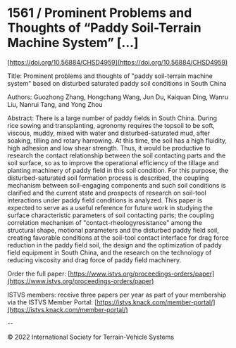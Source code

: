 # 1561 / Prominent Problems and Thoughts of “Paddy Soil-Terrain Machine System” \[...]

[https://doi.org/10.56884/CHSD4959](https://doi.org/10.56884/CHSD4959)

Title: Prominent problems and thoughts of "paddy soil-terrain machine system" based on disturbed saturated paddy soil conditions in South China

Authors: Guozhong Zhang, Hongchang Wang, Jun Du, Kaiquan Ding, Wanru Liu, Nanrui Tang, and Yong Zhou

Abstract: There is a large number of paddy fields in South China. During rice sowing and transplanting, agronomy requires the topsoil to be soft, viscous, muddy, mixed with water and disturbed-saturated mud, after soaking, tilling and rotary harrowing. At this time, the soil has a high fluidity, high adhesion and low shear strength. Thus, it would be productive to research the contact relationship between the soil contacting parts and the soil surface, so as to improve the operational efficiency of the tillage and planting machinery of paddy field in this soil condition. For this purpose, the disturbed-saturated soil formation process is described, the coupling mechanism between soil-engaging components and such soil conditions is clarified and the current state and prospects of research on soil-tool interactions under paddy field conditions is analyzed. This paper is expected to serve as a useful reference for future work in studying the surface characteristic parameters of soil contacting parts; the coupling correlation mechanism of "contact-rheologyresistance" among the structural shape, motional parameters and the disturbed paddy field soil, creating favorable conditions at the soil-tool contact interface for drag force reduction in the paddy field soil, the design and the optimization of paddy field equipment in South China, and the research on the technology of reducing viscosity and drag force of paddy field machinery.

Order the full paper: [https://www.istvs.org/proceedings-orders/paper](https://www.istvs.org/proceedings-orders/paper)

ISTVS members: receive three papers per year as part of your membership via the ISTVS Member Portal: [https://istvs.knack.com/member-portal/](https://istvs.knack.com/member-portal/)

\--

© 2022 International Society for Terrain-Vehicle Systems
